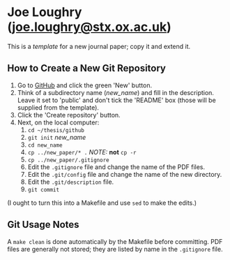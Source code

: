 Joe Loughry (joe.loughry@stx.ox.ac.uk)
===========

This is a *template* for a new journal paper; copy it and extend it.

How to Create a New Git Repository
----------------------------------

1. Go to [GitHub](https://github.com/jloughry?tab=repositories) and click
the green 'New' button.
1. Think of a subdirectory name (*new_name*) and fill in the description.
Leave it set to 'public' and don't tick the 'README' box (those will be
supplied from the template).
1. Click the 'Create repository' button.
1. Next, on the local computer:
    1. `cd ~/thesis/github`
    1. `git init` *new_name*
    1. `cd new_name`
    1. `cp ../new_paper/* .` *NOTE:* **not** `cp -r`
    1. `cp ../new_paper/.gitignore`
    1. Edit the `.gitignore` file and change the name of the PDF files.
    1. Edit the `.git/config` file and change the name of the new directory.
    1. Edit the `.git/description` file.
    1. `git commit`

(I ought to turn this into a Makefile and use `sed` to make the edits.)

Git Usage Notes
---------------

A `make clean` is done automatically by the Makefile before committing. PDF
files are generally not stored; they are listed by name in the `.gitignore`
file.

